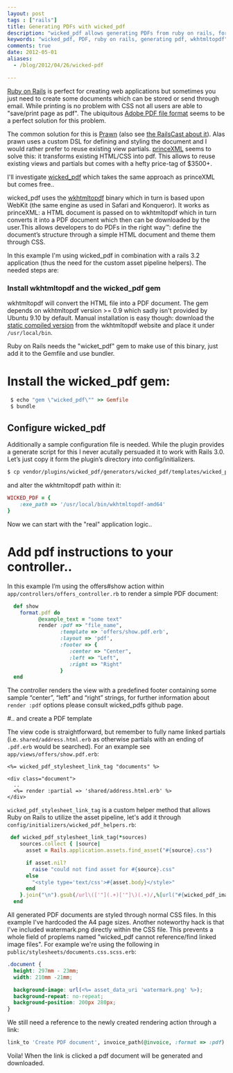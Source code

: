 ```yaml
---
layout: post
tags : ["rails"]
title: Generating PDFs with wicked_pdf
description: "wicked_pdf allows generating PDFs from ruby on rails, for free!"
keywords: "wicked_pdf, PDF, ruby on rails, generating pdf, wkhtmltopdf"
comments: true
date: 2012-05-01
aliases:
  - /blog/2012/04/26/wicked-pdf

---
```

[Ruby on Rails](http://rubyonrails.org) is perfect for creating web applications but sometimes you just need to create some documents which can be stored or send through email. While printing is no problem with CSS not all users are able to "save/print page as pdf". The ubiquitous [Adobe PDF file format](http://en.wikipedia.org/wiki/Adobe_PDF) seems to be a perfect solution for this problem.

The common solution for this is [Prawn](http://wiki.github.com/sandal/prawn/) (also see [the RailsCast about it](http://railscasts.com/episodes/153-pdfs-with-prawn)). Alas prawn uses a custom DSL for defining and styling the document and I would rather prefer to reuse existing view partials. [princeXML](http://www.princexml.com/) seems to solve this: it transforms existing HTML/CSS into pdf. This allows to reuse existing views and partials but comes with a hefty price-tag of $3500+.

I'll investigate [wicked_pdf](http://github.com/mileszs/wicked_pdf) which takes the same approach as princeXML but comes free..

<!-- more -->

wicked_pdf uses the [wkhtmltopdf](http://code.google.com/p/wkhtmltopdf/) binary which in turn is based upon WebKit (the same engine as used in Safari and Konqueror). It works as princeXML: a HTML document is passed on to wkhtmltopdf which in turn converts it into a PDF document which then can be downloaded by the user.This allows developers to do PDFs in the right way™: define the document’s structure through a simple HTML document and theme them through CSS.

In this example I'm using wicked_pdf in combination with a rails 3.2 application (thus the need for the custom asset pipeline helpers). The needed steps are:

### Install wkhtmltopdf and the wicked_pdf gem

wkhtmltopdf will convert the HTML file into a PDF document. The gem depends on wkhtmltopdf version >= 0.9 which sadly isn't provided by Ubuntu 9.10 by default. Manual installation is easy though: download the [static compiled version](http://code.google.com/p/wkhtmltopdf/downloads/list) from the wkhtmltopdf website and place it under `/usr/local/bin`.

Ruby on Rails needs the "wicket_pdf" gem to make use of this binary, just add it to the Gemfile and use bundler.

# Install the wicked_pdf gem:

~~~ ruby
 $ echo "gem \"wicked_pdf\"" >> Gemfile
 $ bundle
~~~

## Configure wicked_pdf

Additionally a sample configuration file is needed. While the plugin provides a generate script for this I never acutally persuaded it to work with Rails 3.0. Let’s just copy it form the plugin’s directory into config/initializers.

~~~ bash
$ cp vendor/plugins/wicked_pdf/generators/wicked_pdf/templates/wicked_pdf.rb config/initializers
~~~

and alter the wkhtmltopdf path within it:

~~~ ruby
WICKED_PDF = {
	:exe_path => '/usr/local/bin/wkhtmltopdf-amd64'
}
~~~

Now we can start with the "real" application logic..

# Add pdf instructions to your controller..

In this example I’m using the offers#show action within `app/controllers/offers_controller.rb` to render a simple PDF document:

~~~ ruby 
  def show
    format.pdf do
          @example_text = "some text"
          render :pdf => "file_name",
                 :template => 'offers/show.pdf.erb',
                 :layout => 'pdf',
                 :footer => {
                    :center => "Center",
                    :left => "Left",
                    :right => "Right"
                 }
  end
~~~

The controller renders the view with a predefined footer containing some sample “center”, “left” and “right” strings, for further information about `render :pdf` options please consult wicked_pdfs github page.

#.. and create a PDF template

The view code is straightforward, but remember to fully name linked partials (i.e. `shared/address.html.erb` as otherwise partials with an ending of `.pdf.erb` would be searched). For an example see `app/views/offers/show.pdf.erb`:

~~~ erb 
<%= wicked_pdf_stylesheet_link_tag "documents" %>

<div class="document">
  ..
  <%= render :partial => 'shared/address.html.erb' %>
</div>
~~~

`wicked_pdf_stylesheet_link_tag` is a custom helper method that allows Ruby on Rails to utilize the asset pipeline, let's add it through `config/initializers/wicked_pdf_helpers.rb`:

~~~ ruby
 def wicked_pdf_stylesheet_link_tag(*sources)
    sources.collect { |source|
      asset = Rails.application.assets.find_asset("#{source}.css")

      if asset.nil?
        raise "could not find asset for #{source}.css"
      else
        "<style type='text/css'>#{asset.body}</style>"
      end
    }.join("\n").gsub(/url\(['"](.+)['"]\)(.+)/,%[url("#{wicked_pdf_image_location("\\1")}")\\2]).html_safe
  end
~~~

All generated PDF documents are styled through normal CSS files. In this example I've hardcoded the A4 page sizes. Another noteworthy hack is that I've included watermark.png directly within the CSS file. This prevents a whole field of proplems named "wicked_pdf cannot reference/find linked image files". For example we're using the following in `public/stylesheets/documents.css.scss.erb`:

~~~ scss
.document {
  height: 297mm - 23mm;
  width: 210mm -21mm;

  background-image: url(<%= asset_data_uri 'watermark.png' %>);
  background-repeat: no-repeat;
  background-position: 200px 280px;
}
~~~

We still need a reference to the newly created rendering action through a link:

~~~ ruby
link_to 'Create PDF document', invoice_path(@invoice, :format => :pdf)
~~~

Voila! When the link is clicked a pdf document will be generated and downloaded.
